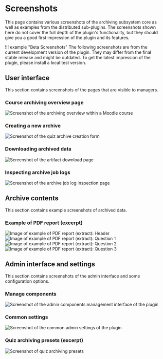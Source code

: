 # Screenshots

This page contains various screenshots of the archiving subsystem core as well as examples from the distributed
sub-plugins. The screenshots shown here do not cover the full depth of the plugin's functionality, but they should give
you a good first impression of the plugin and its features.

!!! example "Beta Screenshots"
    The following screenshots are from the current development version of the plugin. They may differ from the final
    stable release and might be outdated. To get the latest impression of the plugin, please install a local test version.


## User interface

This section contains screenshots of the pages that are visible to managers.

### Course archiving overview page
![Screenshot of the archiving overview within a Moodle course](assets/screenshots/course_archiving_overview.png)

### Creating a new archive
![Screenshot of the quiz archive creation form](assets/screenshots/course_create_quiz_archive.png)

### Downloading archived data
![Screenshot of the artifact download page](assets/screenshots/course_quiz_archive_download_artifacts.png)

### Inspecting archive job logs
![Screenshot of the archive job log inspection page](assets/screenshots/course_archive_job_logs.png)


## Archive contents

This section contains example screenshots of archived data.

### Example of PDF report (excerpt)
![Image of example of PDF report (extract): Header](assets/screenshots/quiz_archiver_report_example_pdf_header.png)
![Image of example of PDF report (extract): Question 1](assets/screenshots/quiz_archiver_report_example_pdf_question_1.png)
![Image of example of PDF report (extract): Question 2](assets/screenshots/quiz_archiver_report_example_pdf_question_2.png)
![Image of example of PDF report (extract): Question 3](assets/screenshots/quiz_archiver_report_example_pdf_question_3.png)


## Admin interface and settings

This section contains screenshots of the admin interface and some configuration options.

### Manage components
![Screenshot of the admin components management interface of the plugin](assets/screenshots/admin_manage_components.png)

### Common settings
![Screenshot of the common admin settings of the plugin](assets/screenshots/admin_common_settings.png)

### Quiz archiving presets (excerpt)
![Screenshot of quiz archiving presets](assets/screenshots/admin_archivingmod_quiz_presets.png)
